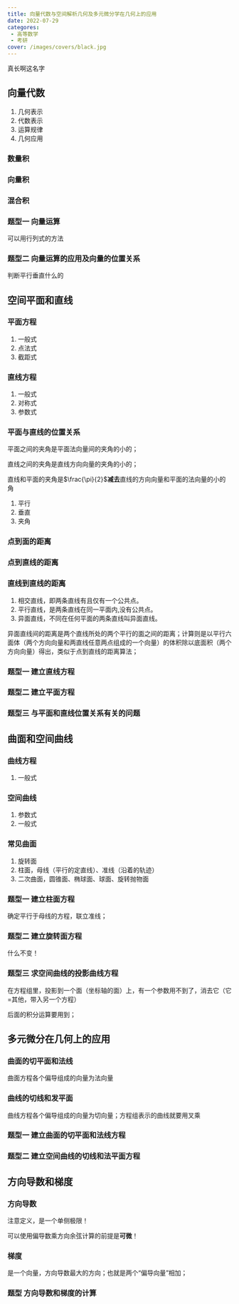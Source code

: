 ```yaml
---
title: 向量代数与空间解析几何及多元微分学在几何上的应用
date: 2022-07-29
categores:
 - 高等数学
 - 考研
cover: /images/covers/black.jpg
---
```


真长啊这名字

<!-- more -->

## 向量代数

1. 几何表示
2. 代数表示
3. 运算规律
4. 几何应用

### 数量积
### 向量积
### 混合积

### 题型一 向量运算

可以用行列式的方法

### 题型二 向量运算的应用及向量的位置关系

判断平行垂直什么的

## 空间平面和直线

### 平面方程

1. 一般式
2. 点法式
3. 截距式

### 直线方程

1. 一般式
2. 对称式
3. 参数式

### 平面与直线的位置关系

平面之间的夹角是平面法向量间的夹角的小的；

直线之间的夹角是直线方向向量的夹角的小的；

直线和平面的夹角是$\frac{\pi}{2}$**减去**直线的方向向量和平面的法向量的小的角

1. 平行
2. 垂直
3. 夹角

### 点到面的距离

### 点到直线的距离

### 直线到直线的距离

1. 相交直线，即两条直线有且仅有一个公共点。
2. 平行直线，是两条直线在同一平面内,没有公共点。
3. 异面直线，不同在任何平面的两条直线叫异面直线。

异面直线间的距离是两个直线所处的两个平行的面之间的距离；计算则是以平行六面体（两个方向向量和两直线任意两点组成的一个向量）的体积除以底面积（两个方向向量）得出，类似于点到直线的距离算法；

### 题型一 建立直线方程

### 题型二 建立平面方程

### 题型三 与平面和直线位置关系有关的问题

## 曲面和空间曲线

### 曲线方程

1. 一般式

### 空间曲线

1. 参数式
2. 一般式

### 常见曲面

1. 旋转面
2. 柱面，母线（平行的定直线）、准线（沿着的轨迹）
3. 二次曲面，圆锥面、椭球面、球面、旋转抛物面

### 题型一 建立柱面方程

确定平行于母线的方程，联立准线；

### 题型二 建立旋转面方程

什么不变！

### 题型三 求空间曲线的投影曲线方程

在方程组里，投影到一个面（坐标轴的面）上，有一个参数用不到了，消去它（它=其他，带入另一个方程）

后面的积分运算要用到；

## 多元微分在几何上的应用

### 曲面的切平面和法线

曲面方程各个偏导组成的向量为法向量

### 曲线的切线和发平面

曲线方程各个偏导组成的向量为切向量；方程组表示的曲线就要用叉乘

### 题型一 建立曲面的切平面和法线方程

### 题型二 建立空间曲线的切线和法平面方程

## 方向导数和梯度

### 方向导数

注意定义，是一个单侧极限！

可以使用偏导数乘方向余弦计算的前提是**可微**！

### 梯度

是一个向量，方向导数最大的方向；也就是两个“偏导向量”相加；

### 题型 方向导数和梯度的计算
